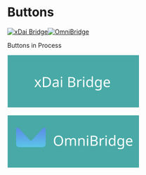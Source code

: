 # Buttons

[![xDai Bridge](docs/.gitbook/assets/bridge-1.svg)](https://bridge.xdaichain.com/)[![OmniBridge](docs/.gitbook/assets/omni1.svg)](https://omni.xdaichain.com/bridge)

Buttons in Process

![](../../.gitbook/assets/bridge-1.svg)

![](../../.gitbook/assets/omni1.svg)



